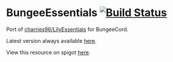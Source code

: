 BungeeEssentials [![Build Status](https://drone.io/github.com/charries96/BungeeEssentials/status.png)](https://drone.io/github.com/charries96/BungeeEssentials/latest)
================

Port of [charries96/LilyEssentials](https://github.com/charries96/LilyEssentials) for BungeeCord.

Latest version always available [here](https://drone.io/github.com/charries96/BungeeEssentials/files).

View this resource on spigot [here](http://www.spigotmc.org/resources/bungeeessentials.1488/).

